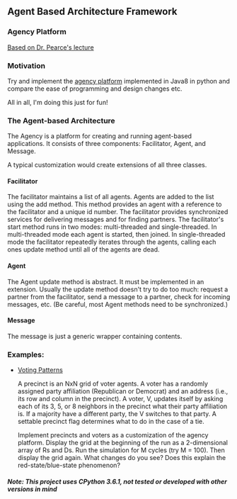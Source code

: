 ## Agent Based Architecture Framework
### Agency Platform
[Based on Dr. Pearce's lecture](http://www.cs.sjsu.edu/faculty/pearce/modules/projects/oop/agency/index.htm)

### Motivation
Try and implement the [agency platform](https://github.com/sidmishraw/agency_platform) implemented in Java8 in python and compare 
the ease of programming and design changes etc.

All in all, I'm doing this just for fun!

### The Agent-based Architecture
The Agency is a platform for creating and running agent-based applications. 
It consists of three components: Facilitator, Agent, and Message.

A typical customization would create extensions of all three classes.

#### Facilitator
The facilitator maintains a list of all agents. Agents are added to the list using the add method. This method provides 
an agent with a reference to the facilitator and a unique id number. The facilitator provides synchronized services 
for delivering messages and for finding partners. The facilitator's start method runs 
in two modes: multi-threaded and single-threaded. In multi-threaded mode each agent is started, then joined. 
In single-threaded mode the facilitator repeatedly iterates through the agents, calling each 
ones update method until all of the agents are dead.

#### Agent
The Agent update method is abstract. It must be implemented in an extension. 
Usually the update method doesn't try to do too much: request a partner from the facilitator, 
send a message to a partner, check for incoming messages, etc. (Be careful, most Agent methods need to be synchronized.)

#### Message
The message is just a generic wrapper containing contents.


### Examples:

* [Voting Patterns](http://www.cs.sjsu.edu/faculty/pearce/modules/projects/oop/agency/index.htm)

    A precinct is an NxN grid of voter agents. A voter has a randomly assigned party affiliation (Republican or Democrat) and an address (i.e., its row and column in the precinct). A voter, V, updates itself by asking each of its 3, 5, or 8 neighbors in the precinct what their party affiliation is. If a majority have a different party, the V switches to that party. A settable precinct flag determines what to do in the case of a tie.
    
    Implement precincts and voters as a customization of the agency platform. Display the grid at the beginning of the run as a 2-dimensional array of Rs and Ds. Run the simulation for M cycles (try M = 100). Then display the grid again. What changes do you see? Does this explain the red-state/blue-state phenomenon?
    
    
    
##### Note: This project uses CPython 3.6.1, not tested or developed with other versions in mind 